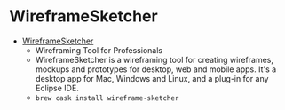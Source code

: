 # WireframeSketcher
- [WireframeSketcher](https://wireframesketcher.com/)
  -  Wireframing Tool for Professionals
  - WireframeSketcher is a wireframing tool for creating wireframes, mockups and prototypes for desktop, web and mobile apps. It's a desktop app for Mac, Windows and Linux, and a plug-in for any Eclipse IDE.
  - `brew cask install wireframe-sketcher`
